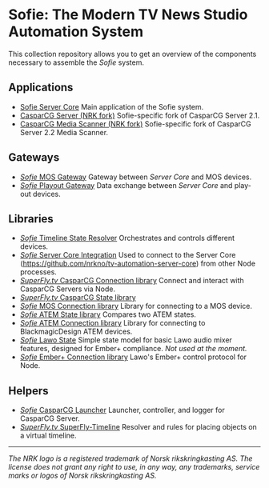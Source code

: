 # Sofie: The Modern TV News Studio Automation System

This collection repository allows you to get an overview of the components necessary to assemble the *Sofie* system.


## Applications
* [Sofie Server Core](https://github.com/nrkno/tv-automation-server-core) Main application of the Sofie system.
* [CasparCG Server (NRK fork)](https://github.com/nrkno/tv-automation-casparcg-server) Sofie-specific fork of CasparCG Server 2.1.
* [CasparCG Media Scanner (NRK fork)](https://github.com/nrkno/tv-automation-casparcg-server) Sofie-specific fork of CasparCG Server 2.2 Media Scanner.

## Gateways
* [*Sofie* MOS Gateway](https://github.com/nrkno/tv-automation-mos-gateway) Gateway between *Server Core* and MOS devices.
* [*Sofie* Playout Gateway](https://github.com/nrkno/tv-automation-playout-gateway) Data exchange between *Server Core* and play-out devices.

## Libraries
* [*Sofie* Timeline State Resolver](https://github.com/nrkno/tv-automation-state-timeline-resolver) Orchestrates and controls different devices.
* [*Sofie* Server Core Integration](https://github.com/nrkno/tv-automation-server-core-integration) Used to connect to the Server Core (https://github.com/nrkno/tv-automation-server-core) from other Node processes.
* [*SuperFly.tv* CasparCG Connection library](https://github.com/SuperFlyTV/casparcg-connection) Connect and interact with CasparCG Servers via Node.
* [*SuperFly.tv* CasparCG State library](https://github.com/superflytv/casparcg-state) 
* [*Sofie* MOS Connection library](https://github.com/nrkno/tv-automation-mos-connection/) Library for connecting to a MOS device.
* [*Sofie* ATEM State library](https://github.com/nrkno/tv-automation-atem-state) Compares two ATEM states.
* [*Sofie* ATEM Connection library](https://github.com/nrkno/tv-automation-atem-connection) Library for connecting to BlackmagicDesign ATEM devices.
* [*Sofie* Lawo State](https://github.com/nrkno/tv-automation-lawo-state/) Simple state model for basic Lawo audio mixer features, designed for Ember+ compliance. *Not used at the moment.*
* [*Sofie* Ember+ Connection library](https://github.com/nrkno/tv-automation-emberplus-connection) Lawo's Ember+ control protocol for Node.


## Helpers
* [*Sofie* CasparCG Launcher](https://github.com/nrkno/tv-automation-casparcg-launcher) Launcher, controller, and logger for CasparCG Server.
* [*SuperFly.tv* SuperFly-Timeline](https://github.com/SuperFlyTV/supertimeline) Resolver and rules for placing objects on a virtual timeline.

---

*The NRK logo is a registered trademark of Norsk rikskringkasting AS. The license does not grant any right to use, in any way, any trademarks, service marks or logos of Norsk rikskringkasting AS.*
